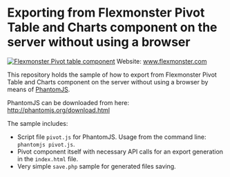 # Exporting from Flexmonster Pivot Table and Charts component on the server without using a browser
[![Flexmonster Pivot table component](https://s3.amazonaws.com/flexmonster/github/fm-github-cover.png)](http://flexmonster.com)
Website: www.flexmonster.com

This repository holds the sample of how to export from Flexmonster Pivot Table and Charts component on the server without using a browser by means of [PhantomJS](http://phantomjs.org/).

PhantomJS can be downloaded from here: http://phantomjs.org/download.html

The sample includes:
- Script file `pivot.js` for PhantomJS. Usage from the command line: `phantomjs pivot.js`.
- Pivot component itself with necessary API calls for an export generation in the `index.html` file.
- Very simple `save.php` sample for generated files saving.
